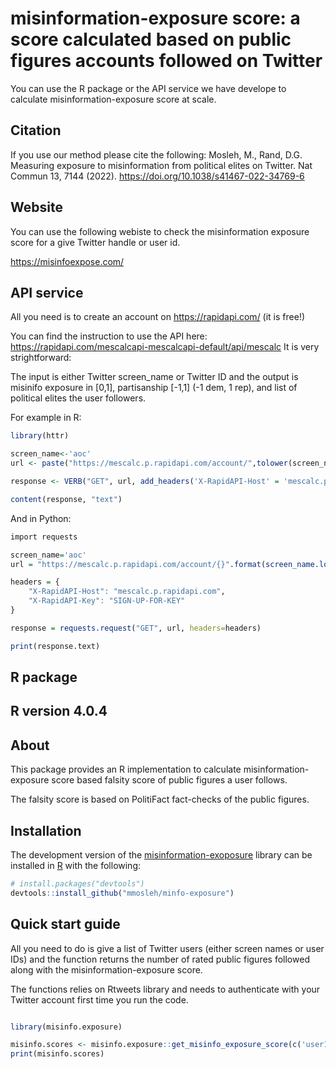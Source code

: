 # misinformation-exposure score: a score calculated based on public figures accounts followed on Twitter
You can use the R package or the API service we have develope to calculate misinformation-exposure score at scale.

## Citation
If you use our method please cite the following:
Mosleh, M., Rand, D.G. Measuring exposure to misinformation from political elites on Twitter. Nat Commun 13, 7144 (2022). https://doi.org/10.1038/s41467-022-34769-6

## Website
You can use the following webiste to check the misinformation exposure score for a give Twitter handle or user id.

https://misinfoexpose.com/

## API service
All you need is to create an account on https://rapidapi.com/ (it is free!)

You can find the instruction to use the API here: https://rapidapi.com/mescalcapi-mescalcapi-default/api/mescalc
It is very strightforward: 

The input is either Twitter screen_name or Twitter ID and the output is misinifo exposure in [0,1], partisanship [-1,1] (-1 dem, 1 rep), and list of political elites the user followers.

For example in R:
``` r
library(httr)

screen_name<-'aoc'
url <- paste("https://mescalc.p.rapidapi.com/account/",tolower(screen_name),sep='')

response <- VERB("GET", url, add_headers('X-RapidAPI-Host' = 'mescalc.p.rapidapi.com', 'X-RapidAPI-Key' = 'SIGN-UP-FOR-KEY'), content_type("application/octet-stream"))

content(response, "text")
```

And in Python:
``` r
import requests

screen_name='aoc'
url = "https://mescalc.p.rapidapi.com/account/{}".format(screen_name.lower())

headers = {
	"X-RapidAPI-Host": "mescalc.p.rapidapi.com",
	"X-RapidAPI-Key": "SIGN-UP-FOR-KEY"
}

response = requests.request("GET", url, headers=headers)

print(response.text)
```

## R package
## R version 4.0.4

## About

This package provides an R implementation to calculate misinformation-exposure score based falsity score of public figures a user follows.

The falsity score is based on PolitiFact fact-checks of the public figures.

## Installation

The development version of the
[misinformation-exoposure](https://github.com/mmosleh/minfo-exposure) library can be
installed in [R](https://r-project.org) with the following:

``` r
# install.packages("devtools")
devtools::install_github("mmosleh/minfo-exposure")
```

## Quick start guide

All you need to do is give a list of Twitter users (either screen names or user IDs) and the function returns the number of rated public figures followed along with the misinformation-exposure score. 

The functions relies on Rtweets library and needs to authenticate with your Twitter account first time you run the code.

``` r

library(misinfo.exposure)

misinfo.scores <- misinfo.exposure::get_misinfo_exposure_score(c('user1','user2'))
print(misinfo.scores)
```

